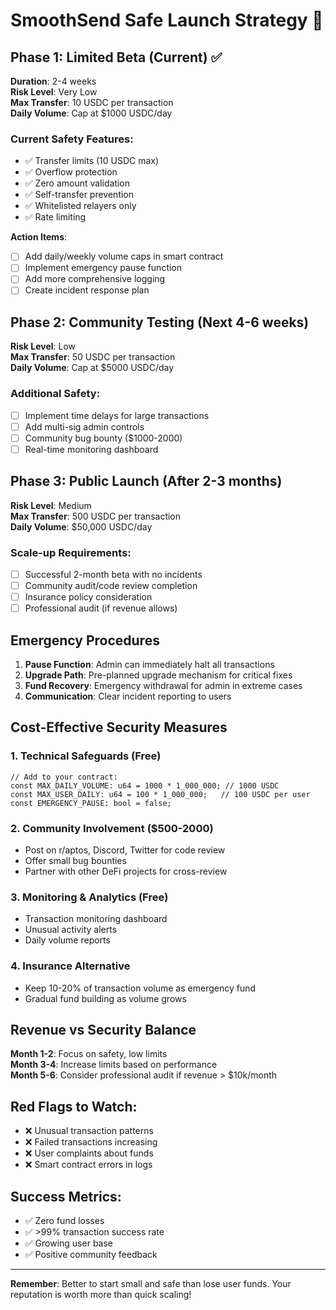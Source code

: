 # SmoothSend Safe Launch Strategy 🚀

## Phase 1: Limited Beta (Current) ✅
**Duration**: 2-4 weeks  
**Risk Level**: Very Low  
**Max Transfer**: 10 USDC per transaction  
**Daily Volume**: Cap at $1000 USDC/day  

### Current Safety Features:
- ✅ Transfer limits (10 USDC max)
- ✅ Overflow protection
- ✅ Zero amount validation  
- ✅ Self-transfer prevention
- ✅ Whitelisted relayers only
- ✅ Rate limiting

**Action Items**:
- [ ] Add daily/weekly volume caps in smart contract
- [ ] Implement emergency pause function
- [ ] Add more comprehensive logging
- [ ] Create incident response plan

## Phase 2: Community Testing (Next 4-6 weeks)
**Risk Level**: Low  
**Max Transfer**: 50 USDC per transaction  
**Daily Volume**: Cap at $5000 USDC/day  

### Additional Safety:
- [ ] Implement time delays for large transactions
- [ ] Add multi-sig admin controls
- [ ] Community bug bounty ($1000-2000)
- [ ] Real-time monitoring dashboard

## Phase 3: Public Launch (After 2-3 months)
**Risk Level**: Medium  
**Max Transfer**: 500 USDC per transaction  
**Daily Volume**: $50,000 USDC/day  

### Scale-up Requirements:
- [ ] Successful 2-month beta with no incidents
- [ ] Community audit/code review completion
- [ ] Insurance policy consideration
- [ ] Professional audit (if revenue allows)

## Emergency Procedures
1. **Pause Function**: Admin can immediately halt all transactions
2. **Upgrade Path**: Pre-planned upgrade mechanism for critical fixes
3. **Fund Recovery**: Emergency withdrawal for admin in extreme cases
4. **Communication**: Clear incident reporting to users

## Cost-Effective Security Measures

### 1. Technical Safeguards (Free)
```move
// Add to your contract:
const MAX_DAILY_VOLUME: u64 = 1000 * 1_000_000; // 1000 USDC
const MAX_USER_DAILY: u64 = 100 * 1_000_000;   // 100 USDC per user
const EMERGENCY_PAUSE: bool = false;
```

### 2. Community Involvement ($500-2000)
- Post on r/aptos, Discord, Twitter for code review
- Offer small bug bounties
- Partner with other DeFi projects for cross-review

### 3. Monitoring & Analytics (Free)
- Transaction monitoring dashboard
- Unusual activity alerts
- Daily volume reports

### 4. Insurance Alternative
- Keep 10-20% of transaction volume as emergency fund
- Gradual fund building as volume grows

## Revenue vs Security Balance

**Month 1-2**: Focus on safety, low limits  
**Month 3-4**: Increase limits based on performance  
**Month 5-6**: Consider professional audit if revenue > $10k/month  

## Red Flags to Watch:
- ❌ Unusual transaction patterns
- ❌ Failed transactions increasing
- ❌ User complaints about funds
- ❌ Smart contract errors in logs

## Success Metrics:
- ✅ Zero fund losses
- ✅ >99% transaction success rate
- ✅ Growing user base
- ✅ Positive community feedback

---

**Remember**: Better to start small and safe than lose user funds. Your reputation is worth more than quick scaling!
